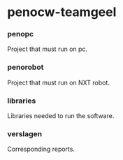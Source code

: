 penocw-teamgeel
===============

### penopc
Project that must run on pc.

### penorobot
Project that must run on NXT robot.

### libraries
Libraries needed to run the software.

### verslagen
Corresponding reports.